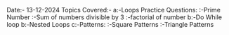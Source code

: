 Date:- 13-12-2024
Topics Covered:-
a:-Loops Practice Questions:
 :-Prime Number
 :-Sum of numbers divisible by 3
 :-factorial of number
b:-Do While loop
b:-Nested Loops
c:-Patterns:
  :-Square Patterns
  :-Triangle Patterns
  



